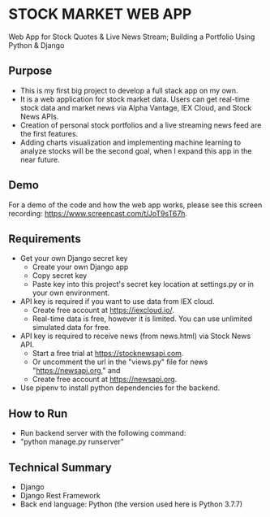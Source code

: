 # STOCK MARKET WEB APP
Web App for Stock Quotes &amp; Live News Stream; Building a Portfolio Using Python &amp; Django

## Purpose
* This is my first big project to develop a full stack app on my own.
* It is a web application for stock market data. Users can get real-time stock data and market news via Alpha Vantage, IEX Cloud, and Stock News APIs.
* Creation of personal stock portfolios and a live streaming news feed are the first features.
* Adding charts visualization and implementing machine learning to analyze stocks will be the second goal, when I expand this app in the near future.

## Demo
For a demo of the code and how the web app works, please see this screen recording: https://www.screencast.com/t/JoT9sT67h.

## Requirements
* Get your own Django secret key
	* Create your own Django app
	* Copy secret key
	* Paste key into this project's secret key location at settings.py or in your own environment.
* API key is required if you want to use data from IEX cloud.
	* Create free account at https://iexcloud.io/.
	* Real-time data is free, however it is limited. You can use unlimited simulated data for free.
* API key is required to receive news (from news.html) via Stock News API.
	* Start a free trial at https://stocknewsapi.com.
	* Or uncomment the url in the "views.py" file for news "https://newsapi.org," and
	* Create free account at https://newsapi.org.
* Use pipenv to install python dependencies for the backend.

## How to Run
* Run backend server with the following command:
* "python manage.py runserver"

## Technical Summary
* Django
* Django Rest Framework
* Back end language: Python (the version used here is Python 3.7.7)
